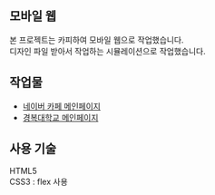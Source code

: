 ## 모바일 웹
본 프로젝트는 카피하여 모바일 웹으로 작업했습니다. <br>
디자인 파일 받아서 작업하는 시뮬레이션으로 작업했습니다.

## 작업물
- [네이버 카페 메인페이지](https://korea-webclass.github.io/web-app/html/naver-main.html)
- [경복대학교 메인페이지](https://korea-webclass.github.io/web-app/html/kbu.html)

## 사용 기술
HTML5 <br>
CSS3 : flex 사용